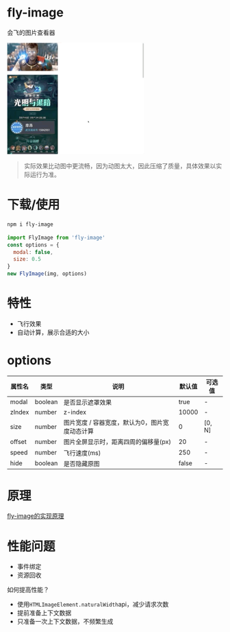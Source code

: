 # fly-image

会飞的图片查看器

![fly-image](https://github.com/shoppingzh/fly-image/raw/main/images/fly-image.gif)

> 实际效果比动图中更流畅，因为动图太大，因此压缩了质量，具体效果以实际运行为准。

# 下载/使用

```bash
npm i fly-image
```

```js
import FlyImage from 'fly-image'
const options = {
  modal: false,
  size: 0.5
}
new FlyImage(img, options)
```


# 特性
- 飞行效果
- 自动计算，展示合适的大小


# options

属性名 | 类型 | 说明 | 默认值 | 可选值
-- | -- | -- | -- | --
modal | boolean | 是否显示遮罩效果 | true | -
zIndex | number | z-index | 10000 | -
size | number | 图片宽度 / 容器宽度，默认为0，图片宽度动态计算 | 0 | [0, N]
offset | number | 图片全屏显示时，距离四周的偏移量(px) | 20 | -
speed | number | 飞行速度(ms) | 250 | -
hide | boolean | 是否隐藏原图 | false | -

# 原理

[fly-image的实现原理](./docs/detail.md)


# 性能问题

- 事件绑定
- 资源回收

如何提高性能？
- 使用`HTMLImageElement.naturalWidth`api，减少请求次数
- 提前准备上下文数据
- 只准备一次上下文数据，不频繁生成
